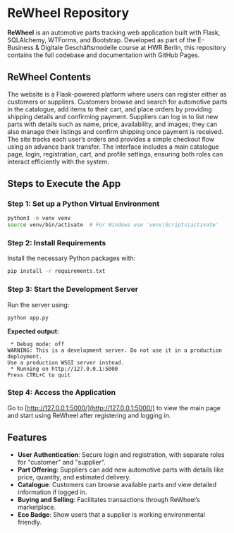# ReWheel Repository

**ReWheel** is an automotive parts tracking web application built with Flask, SQLAlchemy, WTForms, and Bootstrap. Developed as part of the E-Business & Digitale Geschäftsmodelle course at HWR Berlin, this repository contains the full codebase and documentation with GitHub Pages.

## ReWheel Contents

The website is a Flask-powered platform where users can register either as customers or suppliers. Customers browse and search for automotive parts in the catalogue, add items to their cart, and place orders by providing shipping details and confirming payment. Suppliers can log in to list new parts with details such as name, price, availability, and images; they can also manage their listings and confirm shipping once payment is received. The site tracks each user’s orders and provides a simple checkout flow using an advance bank transfer. The interface includes a main catalogue page, login, registration, cart, and profile settings, ensuring both roles can interact efficiently with the system.

## Steps to Execute the App

### Step 1: Set up a Python Virtual Environment

```bash
python3 -m venv venv
source venv/bin/activate  # For Windows use 'venv\Scripts\activate'
```

### Step 2: Install Requirements

Install the necessary Python packages with:

```bash
pip install -r requirements.txt
```

### Step 3: Start the Development Server

Run the server using:

```bash
python app.py
```

**Expected output:**

```plaintext
 * Debug mode: off
WARNING: This is a development server. Do not use it in a production deployment.
Use a production WSGI server instead.
 * Running on http://127.0.0.1:5000
Press CTRL+C to quit
```

### Step 4: Access the Application

Go to [http://127.0.0.1:5000/](http://127.0.0.1:5000/) to view the main page and start using ReWheel after registering and logging in.

## Features

- **User Authentication**: Secure login and registration, with separate roles for "customer" and "supplier".
- **Part Offering**: Suppliers can add new automotive parts with details like price, quantity, and estimated delivery.
- **Catalogue**: Customers can browse available parts and view detailed information if logged in.
- **Buying and Selling**: Facilitates transactions through ReWheel’s marketplace.
- **Eco Badge**: Show users that a supplier is
working environmental friendly.
